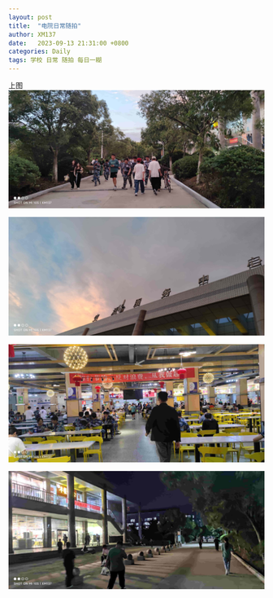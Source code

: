 ```yaml
---
layout: post
title:  "电院日常随拍"
author: XM137
date:   2023-09-13 21:31:00 +0800
categories: Daily
tags: 学校 日常 随拍 每日一糊
---
```

上图 <br>
![IMG_20230913_182334.jpg](/assets/Daily-image/20230913/IMG_20230913_182334.jpg)
<br>

![IMG_20230913_182409.jpg](/assets/Daily-image/20230913/IMG_20230913_182409.jpg)
<br>

![IMG_20230913_182423.jpg](/assets/Daily-image/20230913/IMG_20230913_182423.jpg)
<br>

![IMG_20230913_194349.jpg](/assets/Daily-image/20230913/IMG_20230913_194349.jpg)
<br>
